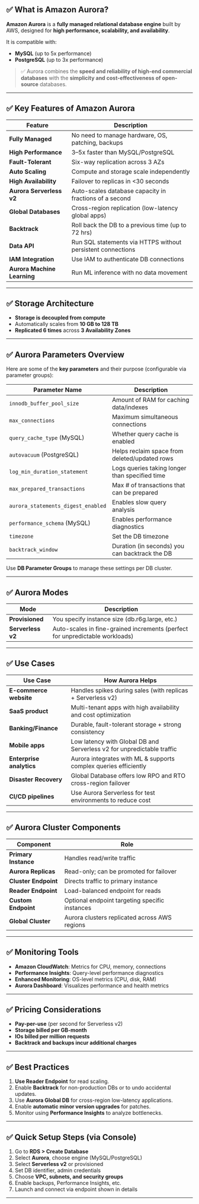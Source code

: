 ## ✅ What is **Amazon Aurora**?

**Amazon Aurora** is a **fully managed relational database engine** built by AWS, designed for **high performance, scalability, and availability**.

It is compatible with:

* **MySQL** (up to 5x performance)
* **PostgreSQL** (up to 3x performance)

> ✅ Aurora combines the **speed and reliability of high-end commercial databases** with the **simplicity and cost-effectiveness of open-source** databases.

---

## ✅ Key Features of Amazon Aurora

| Feature                     | Description                                                 |
| --------------------------- | ----------------------------------------------------------- |
| **Fully Managed**           | No need to manage hardware, OS, patching, backups           |
| **High Performance**        | 3–5x faster than MySQL/PostgreSQL                           |
| **Fault-Tolerant**          | Six-way replication across 3 AZs                            |
| **Auto Scaling**            | Compute and storage scale independently                     |
| **High Availability**       | Failover to replicas in <30 seconds                         |
| **Aurora Serverless v2**    | Auto-scales database capacity in fractions of a second      |
| **Global Databases**        | Cross-region replication (low-latency global apps)          |
| **Backtrack**               | Roll back the DB to a previous time (up to 72 hrs)          |
| **Data API**                | Run SQL statements via HTTPS without persistent connections |
| **IAM Integration**         | Use IAM to authenticate DB connections                      |
| **Aurora Machine Learning** | Run ML inference with no data movement                      |

---

## ✅ Storage Architecture

* **Storage is decoupled from compute**
* Automatically scales from **10 GB to 128 TB**
* **Replicated 6 times** across **3 Availability Zones**

---

## ✅ Aurora Parameters Overview

Here are some of the **key parameters** and their purpose (configurable via parameter groups):

| Parameter Name                     | Description                                    |
| ---------------------------------- | ---------------------------------------------- |
| `innodb_buffer_pool_size`          | Amount of RAM for caching data/indexes         |
| `max_connections`                  | Maximum simultaneous connections               |
| `query_cache_type` (MySQL)         | Whether query cache is enabled                 |
| `autovacuum` (PostgreSQL)          | Helps reclaim space from deleted/updated rows  |
| `log_min_duration_statement`       | Logs queries taking longer than specified time |
| `max_prepared_transactions`        | Max # of transactions that can be prepared     |
| `aurora_statements_digest_enabled` | Enables slow query analysis                    |
| `performance_schema` (MySQL)       | Enables performance diagnostics                |
| `timezone`                         | Set the DB timezone                            |
| `backtrack_window`                 | Duration (in seconds) you can backtrack the DB |

Use **DB Parameter Groups** to manage these settings per DB cluster.

---

## ✅ Aurora Modes

| Mode              | Description                                                                  |
| ----------------- | ---------------------------------------------------------------------------- |
| **Provisioned**   | You specify instance size (db.r6g.large, etc.)                               |
| **Serverless v2** | Auto-scales in fine-grained increments (perfect for unpredictable workloads) |

---

## ✅ Use Cases

| Use Case                 | How Aurora Helps                                                       |
| ------------------------ | ---------------------------------------------------------------------- |
| **E-commerce website**   | Handles spikes during sales (with replicas + Serverless v2)            |
| **SaaS product**         | Multi-tenant apps with high availability and cost optimization         |
| **Banking/Finance**      | Durable, fault-tolerant storage + strong consistency                   |
| **Mobile apps**          | Low latency with Global DB and Serverless v2 for unpredictable traffic |
| **Enterprise analytics** | Aurora integrates with ML & supports complex queries efficiently       |
| **Disaster Recovery**    | Global Database offers low RPO and RTO cross-region failover           |
| **CI/CD pipelines**      | Use Aurora Serverless for test environments to reduce cost             |

---

## ✅ Aurora Cluster Components

| Component            | Role                                           |
| -------------------- | ---------------------------------------------- |
| **Primary Instance** | Handles read/write traffic                     |
| **Aurora Replicas**  | Read-only; can be promoted for failover        |
| **Cluster Endpoint** | Directs traffic to primary instance            |
| **Reader Endpoint**  | Load-balanced endpoint for reads               |
| **Custom Endpoint**  | Optional endpoint targeting specific instances |
| **Global Cluster**   | Aurora clusters replicated across AWS regions  |

---

## ✅ Monitoring Tools

* **Amazon CloudWatch**: Metrics for CPU, memory, connections
* **Performance Insights**: Query-level performance diagnostics
* **Enhanced Monitoring**: OS-level metrics (CPU, disk, RAM)
* **Aurora Dashboard**: Visualizes performance and health metrics

---

## ✅ Pricing Considerations

* **Pay-per-use** (per second for Serverless v2)
* **Storage billed per GB-month**
* **IOs billed per million requests**
* **Backtrack and backups incur additional charges**

---

## ✅ Best Practices

1. **Use Reader Endpoint** for read scaling.
2. Enable **Backtrack** for non-production DBs or to undo accidental updates.
3. Use **Aurora Global DB** for cross-region low-latency applications.
4. Enable **automatic minor version upgrades** for patches.
5. Monitor using **Performance Insights** to analyze bottlenecks.

---

## ✅ Quick Setup Steps (via Console)

1. Go to **RDS > Create Database**
2. Select **Aurora**, choose engine (MySQL/PostgreSQL)
3. Select **Serverless v2** or provisioned
4. Set DB identifier, admin credentials
5. Choose **VPC, subnets, and security groups**
6. Enable backups, Performance Insights, etc.
7. Launch and connect via endpoint shown in details

---

